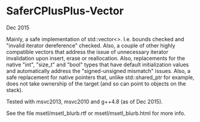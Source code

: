 SaferCPlusPlus-Vector
=====================
Dec 2015

Mainly, a safe implementation of std::vector<>. I.e. bounds checked and "invalid iterator dereference" checked. Also, a couple of other highly compatible vectors that address the issue of unnecessary iterator invalidation upon insert, erase or reallocation. Also, replacements for the native "int", "size_t" and "bool" types that have default initialization values and automatically address the "signed-unsigned mismatch" issues. Also, a safe replacement for native pointers that, unlike std::shared_ptr for example, does not take ownership of the target (and so can point to objects on the stack). 

Tested with msvc2013, msvc2010 and g++4.8 (as of Dec 2015).

See the file msetl/msetl_blurb.rtf or msetl/msetl_blurb.html for more info.
